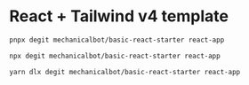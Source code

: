 # React + Tailwind v4 template

```sh
pnpx degit mechanicalbot/basic-react-starter react-app

npx degit mechanicalbot/basic-react-starter react-app

yarn dlx degit mechanicalbot/basic-react-starter react-app
```

